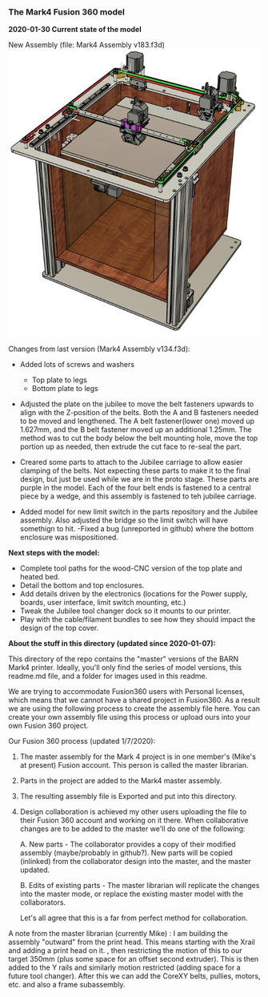 ### The Mark4 Fusion 360 model

**2020-01-30 Current state of the model**

New Assembly  (file: Mark4 Assembly v183.f3d)
![Assembly, Mark4 printer v23](https://github.com/BainbridgeArtisanResourceNetwork/Mark4_printer/blob/master/Fusion360_model_NEW/images/New_Assembly_2020_03_08.jpg)

 Changes from last version (Mark4 Assembly v134.f3d):

- Added lots of screws and washers	
	- Top plate to legs
	- Bottom plate to legs
	
- Adjusted the plate on the jubilee to move the belt fasteners upwards to align with the Z-position of the belts. Both the A and B fasteners needed to be moved and lengthened. The A belt fastener(lower one) moved up 1.627mm, and the B belt fastener moved up an additional 1.25mm. The method was to cut the body below the belt mounting hole, move the top portion up as needed, then extrude the cut face to re-seal the part. 

- Creared some parts to attach to the Jubilee carriage to allow easier clamping of the belts. Not expecting these parts to make it to the final design, but just be used while we are in the proto stage.  These parts are purple in the model. Each of the four belt ends is fastened to a central piece by a wedge, and this assembly is fastened to teh jubilee carriage.

- Added model for new limit switch in the parts repository and the Jubilee assembly. Also adjusted the bridge so the limit switch will have somethign to hit. 
-Fixed a bug (unreported in github) where the bottom enclosure was mispositioned.  






**Next steps with the model:**

- Complete tool paths for the wood-CNC version of the top plate and heated bed.
- Detail the bottom and top enclosures.
- Add details driven by the electronics (locations for the Power supply, boards, user interface, limit switch mounting, etc.)
- Tweak the Jubilee tool changer dock so it mounts to our printer.
- Play with the cable/filament  bundles to see how they should impact the design of the top cover.



**About the stuff in this directory (updated since 2020-01-07):**

This directory of the repo contains the "master" versions of the BARN Mark4 printer.  Ideally, you'll only find the series of model versions, this readme.md file, and a folder for images used in this readme. 

We are trying to accommodate Fusion360 users with Personal licenses, which means that we cannot have a shared project in Fusion360. As a result we are using the following process to create the assembly file here. You can create your own assembly file using this process or upload ours into your own Fusion 360 project.

Our Fusion 360 process (updated 1/7/2020):

1. The master assembly for the Mark 4 project is in one member's (Mike's at present) Fusion account.  This person is called the master librarian.

2. Parts in the project are added to the Mark4 master assembly.

3. The resulting assembly file is Exported and put into this directory.

4. Design collaboration is achieved my other users uploading the file to their Fusion 360 account and working on it there. When collaborative changes are to be added to the master we'll do one of the following:

     A. New parts - The collaborator provides a copy of their modified assembly (maybe/probably in github?). New parts will be copied (inlinked) from the collaborator design into the master, and the master updated.

     B. Edits of existing parts -  The master librarian will replicate the changes into the master mode, or replace the existing master model with the collaborators.

   Let's all agree that this is a far from perfect method for collaboration.  



A note from the master librarian (currently Mike) : I am building the assembly "outward" from the print head. This means starting with the Xrail and adding a print head on it. , then restricting the motion of this to our target 350mm (plus some space for an offset second extruder). This is then added to the Y rails and similarly motion restricted (adding space for a future tool changer). After this we can add the CoreXY belts, pullies, motors, etc. and also a frame subassembly.
